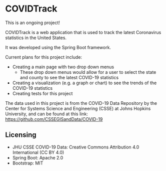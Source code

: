 # COVIDTrack

This is an ongoing project!

COVIDTrack is a web application that is used to track the latest Coronavirus statistics in the United States.

It was developed using the Spring Boot framework.

Current plans for this project include:
* Creating a main page with two drop down menus
  * These drop down menus would allow for a user to select the state and county to see the latest COVID-19 statistics
* Creating a visualization (e.g. a graph or chart) to see the trends of the COVID-19 statistics
* Creating tests for this project

The data used in this project is from the COVID-19 Data Repository by the Center for Systems Science and Engineering (CSSE) at Johns Hopkins University, and can be found at this link:
https://github.com/CSSEGISandData/COVID-19

## Licensing
* JHU CSSE COVID-19 Data: Creative Commons Attribution 4.0 International (CC BY 4.0)
* Spring Boot: Apache 2.0
* Bootstrap: MIT
